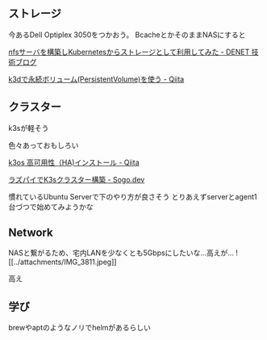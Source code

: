 
## ストレージ

今あるDell Optiplex 3050をつかおう。
BcacheとかそのままNASにすると

[nfsサーバを構築しKubernetesからストレージとして利用してみた - DENET 技術ブログ](https://blog.denet.co.jp/building-an-nfs-server-and-using-it-as-storage-from-kubernetes/)

[k3dで永続ボリューム(PersistentVolume)を使う - Qiita](https://qiita.com/yuta_vamdemic/items/766fd5da53e0850e4bc7)

## クラスター

k3sが軽そう

色々あっておもしろい

[k3os 高可用性（HA)インストール - Qiita](https://qiita.com/taga090/items/b43e7e0edc68db370144)

[ラズパイでK3sクラスター構築 - Sogo.dev](https://sogo.dev/posts/2023/06/k3s-setup)

慣れているUbuntu Serverで下のやり方が良さそう
とりあえずserverとagent1台づつで始めてみようかな

## Network 

NASと繋がるため、宅内LANを少なくとも5Gbpsにしたいな…高えが…
![[../attachments/IMG_3811.jpeg]]

高え

## 学び

brewやaptのようなノリでhelmがあるらしい


